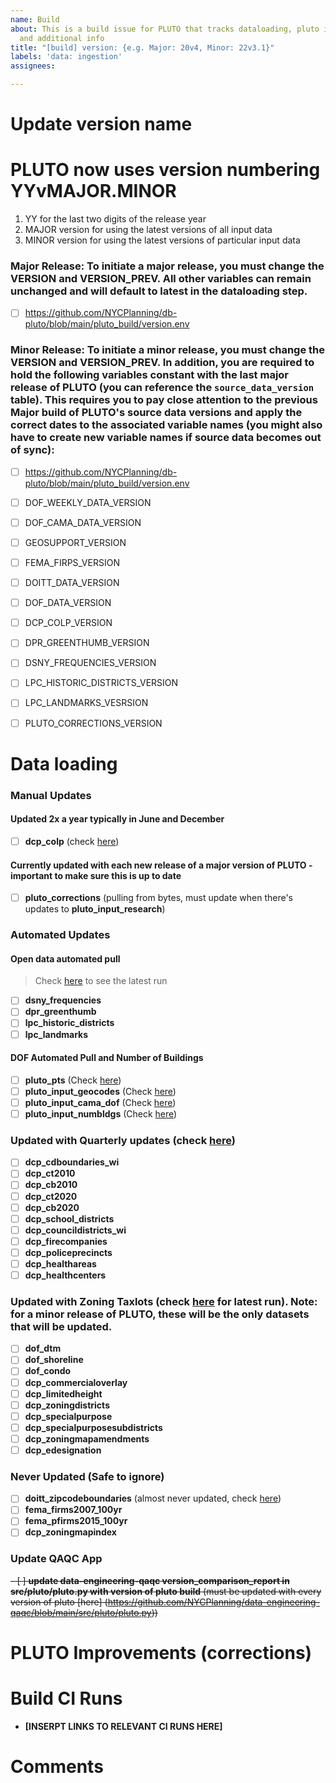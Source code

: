 ```yaml
---
name: Build
about: This is a build issue for PLUTO that tracks dataloading, pluto improvements
  and additional info
title: "[build] version: {e.g. Major: 20v4, Minor: 22v3.1}"
labels: 'data: ingestion'
assignees:

---
```


# Update version name

# PLUTO now uses version numbering YYvMAJOR.MINOR
1. YY for the last two digits of the release year
2. MAJOR version for using the latest versions of all input data
2. MINOR version for using the latest versions of particular input data

### Major Release: To initiate a major release, you must change the VERSION and VERSION_PREV. All other variables can remain unchanged and will default to latest in the dataloading step. 

- [ ] <https://github.com/NYCPlanning/db-pluto/blob/main/pluto_build/version.env>

### Minor Release: To initiate a minor release, you must change the VERSION and VERSION_PREV. In addition, you are required to hold the following variables constant with the last major release of PLUTO (you can reference the `source_data_version` table). This requires you to pay close attention to the previous Major build of PLUTO's source data versions and apply the correct dates to the associated variable names (you might also have to create new variable names if source data becomes out of sync):

- [ ] <https://github.com/NYCPlanning/db-pluto/blob/main/pluto_build/version.env>

- [ ] DOF_WEEKLY_DATA_VERSION
- [ ] DOF_CAMA_DATA_VERSION

- [ ] GEOSUPPORT_VERSION
- [ ] FEMA_FIRPS_VERSION
- [ ] DOITT_DATA_VERSION
- [ ] DOF_DATA_VERSION

- [ ] DCP_COLP_VERSION
- [ ] DPR_GREENTHUMB_VERSION
- [ ] DSNY_FREQUENCIES_VERSION
- [ ] LPC_HISTORIC_DISTRICTS_VERSION
- [ ] LPC_LANDMARKS_VESRSION

- [ ] PLUTO_CORRECTIONS_VERSION
# Data loading

### Manual Updates

#### Updated 2x a year typically in June and December
- [ ] **dcp_colp** (check [here](https://www1.nyc.gov/site/planning/data-maps/open-data/dwn-colp.page)) 
#### Currently updated with each new release of a major version of PLUTO - important to make sure this is up to date
- [ ] **pluto_corrections** (pulling from bytes, must update when there's updates to **pluto_input_research**)

### Automated Updates

#### Open data automated pull

> Check [here](https://github.com/NYCPlanning/db-data-library/actions/workflows/open-data.yml) to see the latest run

- [ ] **dsny_frequencies**
- [ ] **dpr_greenthumb**
- [ ] **lpc_historic_districts**
- [ ] **lpc_landmarks**

#### DOF Automated Pull and Number of Buildings

- [ ] **pluto_pts** (Check [here](https://github.com/NYCPlanning/db-pluto/actions/workflows/input_pts.yml))
- [ ] **pluto_input_geocodes** (Check [here](https://github.com/NYCPlanning/db-pluto/actions/workflows/input_pts.yml))
- [ ] **pluto_input_cama_dof** (Check [here](https://github.com/NYCPlanning/db-pluto/actions/workflows/input_cama.yml))
- [ ] **pluto_input_numbldgs** (Check [here](https://github.com/NYCPlanning/db-pluto/actions/workflows/input_numbldgs.yml))

### Updated with Quarterly updates (check [here](https://github.com/NYCPlanning/db-data-library/actions/workflows/quaterly-updates.yml))

- [ ] **dcp_cdboundaries_wi**
- [ ] **dcp_ct2010**
- [ ] **dcp_cb2010**
- [ ] **dcp_ct2020**
- [ ] **dcp_cb2020**
- [ ] **dcp_school_districts**  
- [ ] **dcp_councildistricts_wi**  
- [ ] **dcp_firecompanies**  
- [ ] **dcp_policeprecincts**
- [ ] **dcp_healthareas**  
- [ ] **dcp_healthcenters**

### Updated with Zoning Taxlots (check [here](https://github.com/NYCPlanning/db-zoningtaxlots/actions/workflows/dataloading.yml) for latest run). Note: for a minor release of PLUTO, these will be the only datasets that will be updated.

- [ ] **dof_dtm**
- [ ] **dof_shoreline**
- [ ] **dof_condo**
- [ ] **dcp_commercialoverlay**
- [ ] **dcp_limitedheight**
- [ ] **dcp_zoningdistricts**
- [ ] **dcp_specialpurpose**
- [ ] **dcp_specialpurposesubdistricts**
- [ ] **dcp_zoningmapamendments**
- [ ] **dcp_edesignation**

### Never Updated (Safe to ignore)

- [ ] **doitt_zipcodeboundaries** (almost never updated, check [here](https://data.cityofnewyork.us/Business/Zip-Code-Boundaries/i8iw-xf4u))
- [ ] **fema_firms2007_100yr**
- [ ] **fema_pfirms2015_100yr**
- [ ] **dcp_zoningmapindex**

### Update QAQC App 

~~- [ ] **update data-engineering-qaqc version_comparison_report in src/pluto/pluto.py with version of pluto build** (must be updated with every version of pluto [here] (https://github.com/NYCPlanning/data-engineering-qaqc/blob/main/src/pluto/pluto.py))~~

# PLUTO Improvements (corrections)

# Build CI Runs

- **[INSERPT LINKS TO RELEVANT CI RUNS HERE]**
 
# Comments

